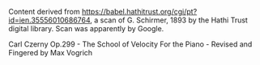Content derived from https://babel.hathitrust.org/cgi/pt?id=ien.35556010686764, a scan of G. Schirmer, 1893 by the Hathi Trust digital library.  Scan was apparently by Google.

Carl Czerny Op.299 - The School of Velocity For the Piano - Revised and Fingered by Max Vogrich
